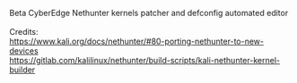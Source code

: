 Beta CyberEdge Nethunter kernels patcher and defconfig automated editor <br><br>
Credits:<br>
https://www.kali.org/docs/nethunter/#80-porting-nethunter-to-new-devices <br>
https://gitlab.com/kalilinux/nethunter/build-scripts/kali-nethunter-kernel-builder <br>
